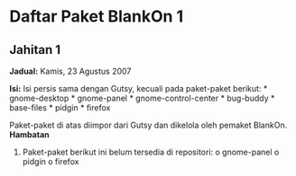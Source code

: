 # Daftar Paket BlankOn 1

## Jahitan 1
**Jadual:**
Kamis, 23 Agustus 2007

**Isi:**
Isi persis sama dengan Gutsy, kecuali pada paket-paket berikut:
    * gnome-desktop
    * gnome-panel
    * gnome-control-center
    * bug-buddy
    * base-files
    * pidgin
    * firefox

Paket-paket di atas diimpor dari Gutsy dan dikelola oleh pemaket BlankOn.
**Hambatan**
   1. Paket-paket berikut ini belum tersedia di repositori:
          o gnome-panel
          o pidgin
          o firefox



